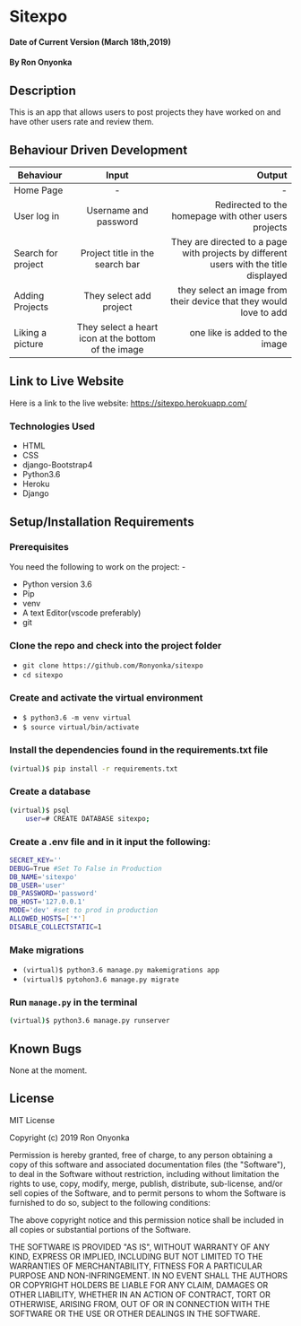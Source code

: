 # Sitexpo
#### Date of Current Version (March 18th,2019)
#### By **Ron Onyonka**
## Description
This is an app that allows users to post projects they have worked on and have other users rate and review them.



## Behaviour Driven Development
| Behaviour     | Input     | Output  |
| ------------- |:-------------:| -----:|
| Home Page| - | - |
| User log in | Username and password | Redirected to the homepage with other users projects |
| Search for project | Project title in the search bar | They are directed to a page with projects by different users with the title displayed |
| Adding Projects | They select add project | they select an image from their device that they would love to add |
| Liking a picture | They select a heart icon at the bottom of the image| one like is added to the image |

## Link to Live Website 
Here is a link to the live website: <https://sitexpo.herokuapp.com/>

### Technologies Used

- HTML
- CSS
- django-Bootstrap4
- Python3.6
- Heroku
- Django

## Setup/Installation Requirements


### Prerequisites
You need the following to work on the project: -
* Python version 3.6 
* Pip 
* venv 
* A text Editor(vscode preferably)
* git

### Clone the repo and check into the project folder

- `git clone https://github.com/Ronyonka/sitexpo`
- `cd sitexpo`

### Create and activate the virtual environment

- `$ python3.6 -m venv virtual`
- `$ source virtual/bin/activate`


### Install the dependencies found in the  requirements.txt file

```bash
(virtual)$ pip install -r requirements.txt
```

### Create a database

```bash
(virtual)$ psql
    user=# CREATE DATABASE sitexpo;
```


### Create a .env file and in it input the following:

```bash
SECRET_KEY=''
DEBUG=True #Set To False in Production
DB_NAME='sitexpo'
DB_USER='user'
DB_PASSWORD='password'
DB_HOST='127.0.0.1'
MODE='dev' #set to prod in production
ALLOWED_HOSTS=['*']
DISABLE_COLLECTSTATIC=1
```


### Make migrations


- `(virtual)$ python3.6 manage.py makemigrations app`
- `(virtual)$ pytohon3.6 manage.py migrate`


### Run `manage.py` in the terminal

```bash
(virtual)$ python3.6 manage.py runserver
```

## Known Bugs
None at the moment.

## License
MIT License

Copyright (c) 2019 Ron Onyonka

Permission is hereby granted, free of charge, to any person obtaining a copy of this software and associated documentation files (the "Software"), to deal in the Software without restriction, including without limitation the rights to use, copy, modify, merge, publish, distribute, sub-license, and/or sell copies of the Software, and to permit persons to whom the Software is furnished to do so, subject to the following conditions:

The above copyright notice and this permission notice shall be included in all copies or substantial portions of the Software.

THE SOFTWARE IS PROVIDED "AS IS", WITHOUT WARRANTY OF ANY KIND, EXPRESS OR IMPLIED, INCLUDING BUT NOT LIMITED TO THE WARRANTIES OF MERCHANTABILITY, FITNESS FOR A PARTICULAR PURPOSE AND NON-INFRINGEMENT. IN NO EVENT SHALL THE AUTHORS OR COPYRIGHT HOLDERS BE LIABLE FOR ANY CLAIM, DAMAGES OR OTHER LIABILITY, WHETHER IN AN ACTION OF CONTRACT, TORT OR OTHERWISE, ARISING FROM, OUT OF OR IN CONNECTION WITH THE SOFTWARE OR THE USE OR OTHER DEALINGS IN THE SOFTWARE.